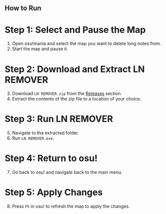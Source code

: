 
## How to Run

# Step 1: Select and Pause the Map
1. Open osu!mania and select the map you want to delete long notes from.
2. Start the map and pause it.

# Step 2: Download and Extract LN REMOVER
3. Download `LN REMOVER.zip` from the [Releases](https://github.com/daikisoul/ln-deleter/releases/tag/latest) section.
4. Extract the contents of the zip file to a location of your choice.

# Step 3: Run LN REMOVER
5. Navigate to the extracted folder.
6. Run `LN REMOVER.exe`.

# Step 4: Return to osu!
7. Go back to osu! and navigate back to the main menu.

# Step 5: Apply Changes
8. Press `F5` in osu! to refresh the map to apply the changes.
